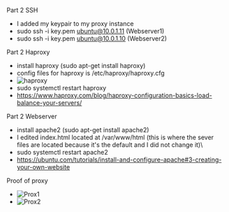 Part 2 SSH
- I added my keypair to my proxy instance
- sudo ssh -i key.pem ubuntu@10.0.1.11 (Webserver1)
- sudo ssh -i key.pem ubuntu@10.0.1.10 (Webserver2)

Part 2 Haproxy
- install haproxy (sudo apt-get install haproxy)
- config files for haproxy is /etc/haproxy/haproxy.cfg
- ![haproxy](https://user-images.githubusercontent.com/77748353/199121929-abd1152e-dc0b-4a23-98f2-d5c0ad06f2d8.PNG)
- sudo systemctl restart haproxy
- https://www.haproxy.com/blog/haproxy-configuration-basics-load-balance-your-servers/

Part 2 Webserver
- install apache2 (sudo apt-get install apache2)
- I edited index.html located at /var/www/html (this is where the sever files are located because it's the default and I did not change it)\
- sudo systemctl restart apache2
- https://ubuntu.com/tutorials/install-and-configure-apache#3-creating-your-own-website

Proof of proxy
- ![Prox1](https://user-images.githubusercontent.com/77748353/199121951-7b0edccb-19a2-4d6b-ac32-72e66cbfac6c.PNG)
- ![Prox2](https://user-images.githubusercontent.com/77748353/199121956-8b7759d8-742b-4af2-adba-7bb452bdd1ca.PNG)
